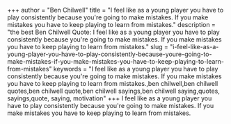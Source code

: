 +++
author = "Ben Chilwell"
title = "I feel like as a young player you have to play consistently because you're going to make mistakes. If you make mistakes you have to keep playing to learn from mistakes."
description = "the best Ben Chilwell Quote: I feel like as a young player you have to play consistently because you're going to make mistakes. If you make mistakes you have to keep playing to learn from mistakes."
slug = "i-feel-like-as-a-young-player-you-have-to-play-consistently-because-youre-going-to-make-mistakes-if-you-make-mistakes-you-have-to-keep-playing-to-learn-from-mistakes"
keywords = "I feel like as a young player you have to play consistently because you're going to make mistakes. If you make mistakes you have to keep playing to learn from mistakes.,ben chilwell,ben chilwell quotes,ben chilwell quote,ben chilwell sayings,ben chilwell saying,quotes, sayings,quote, saying, motivation"
+++
I feel like as a young player you have to play consistently because you're going to make mistakes. If you make mistakes you have to keep playing to learn from mistakes.
